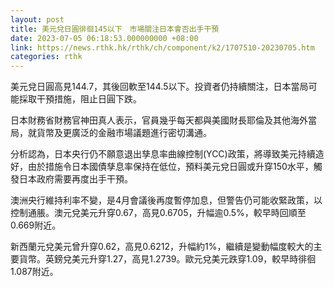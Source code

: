 ```yaml
---
layout: post
title: 美元兌日圓徘徊145以下　市場關注日本會否出手干預
date: 2023-07-05 06:18:53.000000000 +08:00
link: https://news.rthk.hk/rthk/ch/component/k2/1707510-20230705.htm
categories: rthk
---
```


美元兌日圓高見144.7，其後回軟至144.5以下。投資者仍持續關注，日本當局可能採取干預措施，阻止日圓下跌。

日本財務省財務官神田真人表示，官員幾乎每天都與美國財長耶倫及其他海外當局，就貨幣及更廣泛的金融市場議題進行密切溝通。

分析認為，日本央行仍不願意退出孳息率曲線控制(YCC)政策，將導致美元持續造好，由於措施令日本國債孳息率保持在低位，預料美元兌日圓或升穿150水平，觸發日本政府需要再度出手干預。

澳洲央行維持利率不變，是4月會議後再度暫停加息，但警告仍可能收緊政策，以控制通脹。澳元兌美元升穿0.67，高見0.6705，升幅逾0.5%，較早時回順至0.669附近。

新西蘭元兌美元曾升穿0.62，高見0.6212，升幅約1%，繼續是變動幅度較大的主要貨幣。英鎊兌美元升穿1.27，高見1.2739。歐元兌美元跌穿1.09，較早時徘徊1.087附近。
